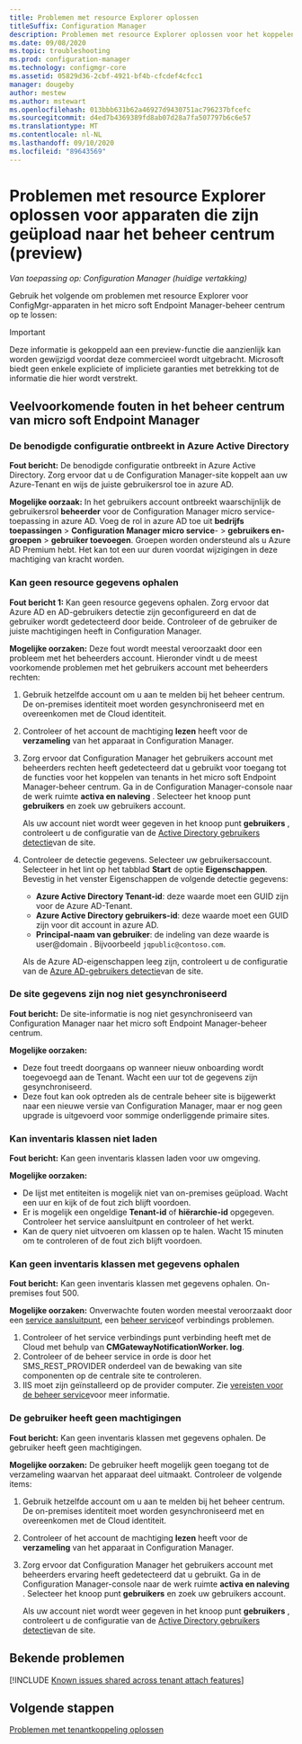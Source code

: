 ```yaml
---
title: Problemen met resource Explorer oplossen
titleSuffix: Configuration Manager
description: Problemen met resource Explorer oplossen voor het koppelen van Configuration Manager tenants
ms.date: 09/08/2020
ms.topic: troubleshooting
ms.prod: configuration-manager
ms.technology: configmgr-core
ms.assetid: 05829d36-2cbf-4921-bf4b-cfcdef4cfcc1
manager: dougeby
author: mestew
ms.author: mstewart
ms.openlocfilehash: 013bbb631b62a46927d9430751ac796237bfcefc
ms.sourcegitcommit: d4ed7b4369389fd8ab07d28a7fa507797b6c6e57
ms.translationtype: MT
ms.contentlocale: nl-NL
ms.lasthandoff: 09/10/2020
ms.locfileid: "89643569"
---
```

# <a name="troubleshoot-resource-explorer-for-devices-uploaded-to-the-admin-center-preview"></a>Problemen met resource Explorer oplossen voor apparaten die zijn geüpload naar het beheer centrum (preview)
<!--6479284-->
*Van toepassing op: Configuration Manager (huidige vertakking)*

Gebruik het volgende om problemen met resource Explorer voor ConfigMgr-apparaten in het micro soft Endpoint Manager-beheer centrum op te lossen:

> [!Important]
> Deze informatie is gekoppeld aan een preview-functie die aanzienlijk kan worden gewijzigd voordat deze commercieel wordt uitgebracht. Microsoft biedt geen enkele expliciete of impliciete garanties met betrekking tot de informatie die hier wordt verstrekt.

## <a name="common-errors-from-the-microsoft-endpoint-manager-admin-center"></a>Veelvoorkomende fouten in het beheer centrum van micro soft Endpoint Manager

### <a name="the-necessary-configuration-is-missing-in-azure-active-directory"></a><a name="bkmk_aad"></a> De benodigde configuratie ontbreekt in Azure Active Directory

**Fout bericht:** De benodigde configuratie ontbreekt in Azure Active Directory. Zorg ervoor dat u de Configuration Manager-site koppelt aan uw Azure-Tenant en wijs de juiste gebruikersrol toe in azure AD.

**Mogelijke oorzaak:** In het gebruikers account ontbreekt waarschijnlijk de gebruikersrol **beheerder** voor de Configuration Manager micro service-toepassing in azure AD. Voeg de rol in azure AD toe uit **bedrijfs toepassingen**  >  **Configuration Manager micro service**-  >  **gebruikers en-groepen**  >  **gebruiker toevoegen**. Groepen worden ondersteund als u Azure AD Premium hebt. Het kan tot een uur duren voordat wijzigingen in deze machtiging van kracht worden.

### <a name="unable-to-get-resource-information"></a><a name="bkmk_noinfo"></a> Kan geen resource gegevens ophalen

**Fout bericht 1:** Kan geen resource gegevens ophalen. Zorg ervoor dat Azure AD en AD-gebruikers detectie zijn geconfigureerd en dat de gebruiker wordt gedetecteerd door beide. Controleer of de gebruiker de juiste machtigingen heeft in Configuration Manager.

**Mogelijke oorzaken:** Deze fout wordt meestal veroorzaakt door een probleem met het beheerders account. Hieronder vindt u de meest voorkomende problemen met het gebruikers account met beheerders rechten:

1. Gebruik hetzelfde account om u aan te melden bij het beheer centrum. De on-premises identiteit moet worden gesynchroniseerd met en overeenkomen met de Cloud identiteit.
1. Controleer of het account de machtiging **lezen** heeft voor de **verzameling** van het apparaat in Configuration Manager.
1. Zorg ervoor dat Configuration Manager het gebruikers account met beheerders rechten heeft gedetecteerd dat u gebruikt voor toegang tot de functies voor het koppelen van tenants in het micro soft Endpoint Manager-beheer centrum. Ga in de Configuration Manager-console naar de werk ruimte **activa en naleving** . Selecteer het knoop punt **gebruikers** en zoek uw gebruikers account.

    Als uw account niet wordt weer gegeven in het knoop punt **gebruikers** , controleert u de configuratie van de [Active Directory gebruikers detectie](../core/servers/deploy/configure/about-discovery-methods.md#bkmk_aboutUser)van de site.

1. Controleer de detectie gegevens. Selecteer uw gebruikersaccount. Selecteer in het lint op het tabblad **Start** de optie **Eigenschappen**. Bevestig in het venster Eigenschappen de volgende detectie gegevens:

    - **Azure Active Directory Tenant-id**: deze waarde moet een GUID zijn voor de Azure AD-Tenant.
    - **Azure Active Directory gebruikers-id**: deze waarde moet een GUID zijn voor dit account in azure AD.
    - **Principal-naam van gebruiker**: de indeling van deze waarde is user@domain . Bijvoorbeeld `jqpublic@contoso.com`.

    Als de Azure AD-eigenschappen leeg zijn, controleert u de configuratie van de [Azure AD-gebruikers detectie](../core/servers/deploy/configure/about-discovery-methods.md#azureaddisc)van de site.

### <a name="the-site-information-hasnt-yet-synchronized"></a><a name="bkmk_sync"></a> De site gegevens zijn nog niet gesynchroniseerd

**Fout bericht:** De site-informatie is nog niet gesynchroniseerd van Configuration Manager naar het micro soft Endpoint Manager-beheer centrum. 

**Mogelijke oorzaken:**
- Deze fout treedt doorgaans op wanneer nieuw onboarding wordt toegevoegd aan de Tenant. Wacht een uur tot de gegevens zijn gesynchroniseerd.
- Deze fout kan ook optreden als de centrale beheer site is bijgewerkt naar een nieuwe versie van Configuration Manager, maar er nog geen upgrade is uitgevoerd voor sommige onderliggende primaire sites.

### <a name="unable-to-load-inventory-classes"></a><a name="bkmk_load"></a> Kan inventaris klassen niet laden

**Fout bericht:** Kan geen inventaris klassen laden voor uw omgeving.

**Mogelijke oorzaken:**

- De lijst met entiteiten is mogelijk niet van on-premises geüpload. Wacht een uur en kijk of de fout zich blijft voordoen.
- Er is mogelijk een ongeldige **Tenant-id** of **hiërarchie-id** opgegeven. Controleer het service aansluitpunt en controleer of het werkt.
- Kan de query niet uitvoeren om klassen op te halen. Wacht 15 minuten om te controleren of de fout zich blijft voordoen.

### <a name="failed-to-get-inventory-classes-with-data"></a><a name="bkmk_get"></a> Kan geen inventaris klassen met gegevens ophalen

**Fout bericht:** Kan geen inventaris klassen met gegevens ophalen. On-premises fout 500.

**Mogelijke oorzaken:** Onverwachte fouten worden meestal veroorzaakt door een [service aansluitpunt](../core/servers/deploy/configure/about-the-service-connection-point.md), een [beheer service](../develop/adminservice/overview.md)of verbindings problemen.

1. Controleer of het service verbindings punt verbinding heeft met de Cloud met behulp van **CMGatewayNotificationWorker. log**.
1. Controleer of de beheer service in orde is door het SMS_REST_PROVIDER onderdeel van de bewaking van site componenten op de centrale site te controleren.
1. IIS moet zijn geïnstalleerd op de provider computer. Zie [vereisten voor de beheer service](../develop/adminservice/overview.md#prerequisites)voor meer informatie.

### <a name="the-user-does-not-have-permissions"></a><a name="bkmk_user"></a> De gebruiker heeft geen machtigingen

**Fout bericht:** Kan geen inventaris klassen met gegevens ophalen. De gebruiker heeft geen machtigingen.

**Mogelijke oorzaken:** De gebruiker heeft mogelijk geen toegang tot de verzameling waarvan het apparaat deel uitmaakt. Controleer de volgende items:

1. Gebruik hetzelfde account om u aan te melden bij het beheer centrum. De on-premises identiteit moet worden gesynchroniseerd met en overeenkomen met de Cloud identiteit.
1. Controleer of het account de machtiging **lezen** heeft voor de **verzameling** van het apparaat in Configuration Manager.
1. Zorg ervoor dat Configuration Manager het gebruikers account met beheerders ervaring heeft gedetecteerd dat u gebruikt. Ga in de Configuration Manager-console naar de werk ruimte **activa en naleving** . Selecteer het knoop punt **gebruikers** en zoek uw gebruikers account.

    Als uw account niet wordt weer gegeven in het knoop punt **gebruikers** , controleert u de configuratie van de [Active Directory gebruikers detectie](../core/servers/deploy/configure/about-discovery-methods.md#bkmk_aboutUser)van de site.

## <a name="known-issues"></a>Bekende problemen

[!INCLUDE [Known issues shared across tenant attach features](includes/known-issues-shared.md)]

## <a name="next-steps"></a>Volgende stappen

[Problemen met tenantkoppeling oplossen](troubleshoot.md)
